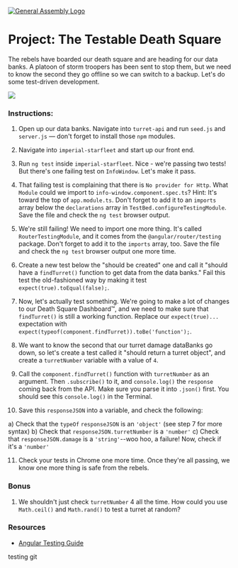 [![General Assembly Logo](https://camo.githubusercontent.com/1a91b05b8f4d44b5bbfb83abac2b0996d8e26c92/687474703a2f2f692e696d6775722e636f6d2f6b6538555354712e706e67)](https://generalassemb.ly/education/web-development-immersive)

# Project: The **Testable** Death Square

The rebels have boarded our death square and are heading for our data banks. A platoon of storm troopers has been sent to stop them, but we need to know the second they go offline so we can switch to a backup. Let's do some test-driven development.

![](resources/passTest.jpg)

### Instructions:

1) Open up our data banks. Navigate into `turret-api` and run `seed.js` and `server.js` — don't forget to install those `npm` modules.

2) Navigate into `imperial-starfleet` and start up our front end.

3) Run `ng test` inside `imperial-starfleet`. Nice - we're passing two tests! But there's one failing test on `InfoWindow`. Let's make it pass.

4) That failing test is complaining that there is `No provider for Http`. What `Module` could we import to `info-window.component.spec.ts`? Hint: It's toward the top of `app.module.ts`. Don't forget to add it to an `imports` array below the `declarations` array in `TestBed.configureTestingModule`. Save the file and check the `ng test` browser output.

5) We're still failing! We need to import one more thing. It's called `RouterTestingModule`, and it comes from the `@angular/router/testing` package. Don't forget to add it to the `imports` array, too. Save the file and check the `ng test` browser output one more time.

6) Create a new test below the "should be created" one and call it "should have a `findTurret()` function to get data from the data banks." Fail this test the old-fashioned way by making it test `expect(true).toEqual(false);`.

7) Now, let's actually test something. We're going to make a lot of changes to our Death Square Dashboard™, and we need to make sure that `findTurret()` is still a working function. Replace our `expect(true)...` expectation with `expect(typeof(component.findTurret)).toBe('function');`.

8) We want to know the second that our turret damage dataBanks go down, so let's create a test called it "should return a turret object", and create a `turretNumber` variable with a value of `4`.

9) Call the `component.findTurret()` function with `turretNumber` as an argument.  Then `.subscribe()` to it, and `console.log()` the `response` coming back from the API.  Make sure you parse it into `.json()` first.  You should see this `console.log()` in the Terminal.

10) Save this `responseJSON` into a variable, and check the following:

  a) Check that the `typeOf` `responseJSON` is an `'object'` (see step 7 for more syntax)
  b) Check that `responseJSON.turretNumber` is a `'number'`
  c) Check that `responseJSON.damage` is a `'string'`--woo hoo, a failure!  Now, check if it's a `'number'`

11) Check your tests in Chrome one more time. Once they're all passing, we know one more thing is safe from the rebels.

### Bonus

1) We shouldn't just check `turretNumber` 4 all the time.  How could you use `Math.ceil()` and `Math.rand()` to test a turret at random?

### Resources

- [Angular Testing Guide](https://angular.io/guide/testing)

testing git
